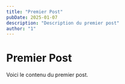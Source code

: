 ```yaml
---
title: "Premier Post"
pubDate: 2025-01-07
description: "Description du premier post"
author: "1"
---
```


# Premier Post

Voici le contenu du premier post.